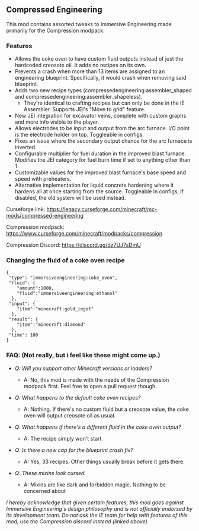 ## Compressed Engineering

This mod contains assorted tweaks to Immersive Engineering made primarily for the Compression modpack.

### Features
- Allows the coke oven to have custom fluid outputs instead of just the hardcoded creosote oil. It adds no recipes on its own.
- Prevents a crash when more than 13 items are assigned to an engineering blueprint. Specifically, it would crash when removing said blueprint.
- Adds two new recipe types (compressedengineering:assembler_shaped and compressedengineering:assembler_shapeless).
  - They're identical to crafting recipes but can only be done in the IE Assembler. Supports JEI's "Move to grid" feature.
- New JEI integration for excavator veins, complete with custom graphs and more info visible to the player.
- Allows electrodes to be input and output from the arc furnace. I/O point is the electrode holder on top. Toggleable in configs.
- Fixes an issue where the secondary output chance for the arc furnace is inverted.
- Configurable multiplier for fuel duration in the improved blast furnace. Modifies the JEI category for fuel burn time if set to anything other than 1.
- Customizable values for the improved blast furnace's base speed and speed with preheaters.
- Alternative implementation for liquid concrete hardening where it hardens all at once starting from the source. Toggleable in configs, if disabled, the old system will be used instead.

Curseforge link: https://legacy.curseforge.com/minecraft/mc-mods/compressed-engineering

Compression modpack: https://www.curseforge.com/minecraft/modpacks/compression

Compression Discord: https://discord.gg/dz7UJ7sDmU

### Changing the fluid of a coke oven recipe
```
{
 "type": "immersiveengineering:coke_oven",
 "fluid": {
    "amount":1000,
    "fluid":"immersiveengineering:ethanol"
  },
 "input": {
    "item":"minecraft:gold_ingot"
  },
 "result": {
    "item":"minecraft:diamond"
  },
 "time": 100
}
```
### FAQ: (Not really, but i feel like these might come up.)

- *Q: Will you support other Minecraft versions or loaders?*
  - A: No, this mod is made with the needs of the Compression modpack first. Feel free to open a pull request though.

- *Q: What happens to the default coke oven recipes?*
  - A: Nothing. If there's no custom fluid but a creosote value, the coke oven will output creosote oil as usual.

- *Q: What happens if there's a different fluid in the coke oven output?*
  - A: The recipe simply won't start.

- *Q: Is there a new cap for the blueprint crash fix?*
  - A: Yes, 33 recipes. Other things usually break before it gets there.

- *Q: These mixins look cursed.*
  - A: Mixins are like dark and forbidden magic. Nothing to be concerned about

*I hereby acknowledge that given certain features, this mod goes against Immersive Engineering's design philosophy and is not officially endorsed by its development team.
Do not ask the IE team for help with features of this mod, use the Compression discord instead (linked above).*